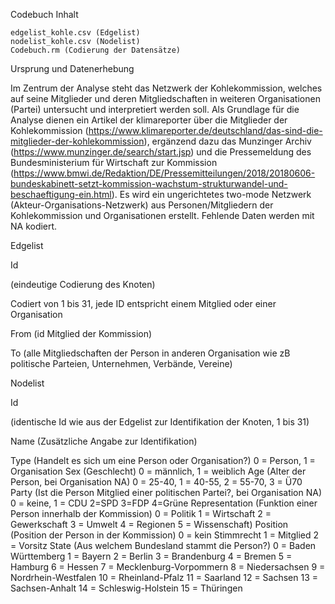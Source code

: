 Codebuch 
Inhalt

    edgelist_kohle.csv (Edgelist)
    nodelist_kohle.csv (Nodelist)
    Codebuch.rm (Codierung der Datensätze)

Ursprung und Datenerhebung

Im Zentrum der Analyse steht das Netzwerk der Kohlekommission, welches auf seine Mitglieder und deren Mitgliedschaften in weiteren Organisationen (Partei) untersucht und interpretiert werden soll. Als Grundlage für die Analyse dienen ein Artikel der klimareporter über die Mitglieder der Kohlekommission (https://www.klimareporter.de/deutschland/das-sind-die-mitglieder-der-kohlekommission), ergänzend dazu das Munzinger Archiv (https://www.munzinger.de/search/start.jsp) und die Pressemeldung des Bundesministerium für Wirtschaft zur Kommission (https://www.bmwi.de/Redaktion/DE/Pressemitteilungen/2018/20180606-bundeskabinett-setzt-kommission-wachstum-strukturwandel-und-beschaeftigung-ein.html).
Es wird ein ungerichtetes two-mode Netzwerk (Akteur-Organisations-Netzwerk) aus Personen/Mitgliedern der Kohlekommission und Organisationen erstellt. Fehlende Daten werden mit NA kodiert.

Edgelist

Id 

(eindeutige Codierung des Knoten)

Codiert von 1 bis 31, jede ID entspricht einem Mitglied oder einer Organisation

From (id Mitglied der Kommission)

To (alle Mitgliedschaften der Person in anderen Organisation wie zB politische Parteien, Unternehmen, Verbände, Vereine)

Nodelist

Id

(identische Id wie aus der Edgelist zur Identifikation der Knoten, 1 bis 31)

Name (Zusätzliche Angabe zur Identifikation)

Type (Handelt es sich um eine Person oder Organisation?)
0 = Person, 
1 = Organisation
Sex (Geschlecht)
0 = männlich, 
1 = weiblich
Age (Alter der Person, bei Organisation NA)
0 = 25-40,
1 = 40-55, 
2 = 55-70, 
3 = Ü70
Party (Ist die Person Mitglied einer politischen Partei?, bei Organisation NA)
0 = keine,
1 = CDU
2=SPD
3=FDP
4=Grüne
Representation (Funktion einer Person innerhalb der Kommission)
0 = Politik
1 = Wirtschaft 
2 = Gewerkschaft
3 = Umwelt 
4 = Regionen
5 = Wissenschaft)
Position (Position der Person in der Kommission)
0 = kein Stimmrecht 
1 = Mitglied
2 = Vorsitz
State (Aus welchem Bundesland stammt die Person?)
0 = Baden Württemberg
1 = Bayern
2 = Berlin
3 = Brandenburg
4 = Bremen
5 = Hamburg
6 = Hessen
7 = Mecklenburg-Vorpommern
8 = Niedersachsen
9 = Nordrhein-Westfalen
10 = Rheinland-Pfalz
11 = Saarland
12 = Sachsen
13 = Sachsen-Anhalt
14 = Schleswig-Holstein
15 = Thüringen



